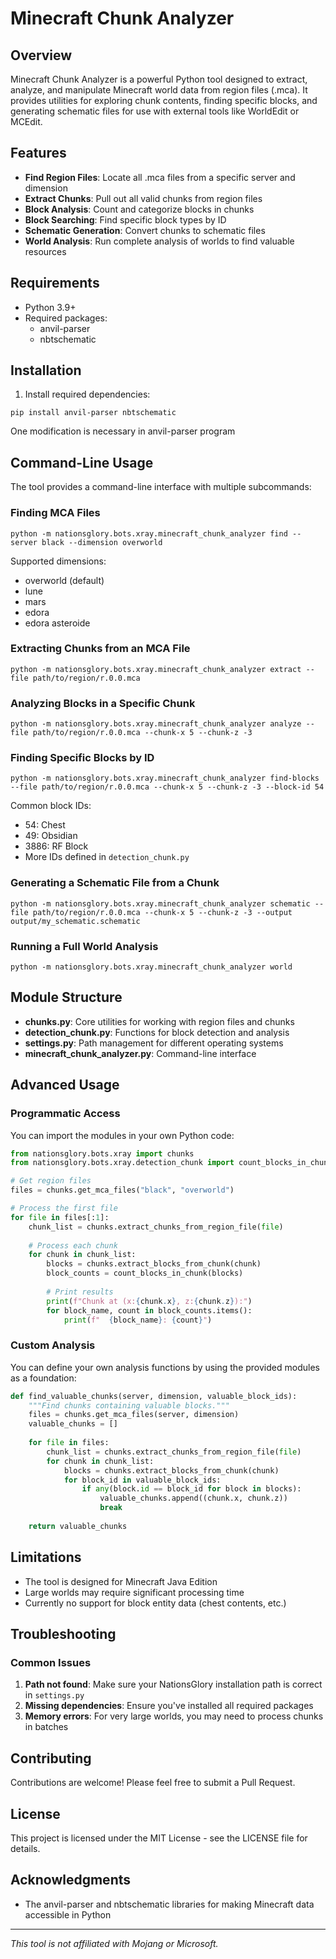 # Minecraft Chunk Analyzer

## Overview

Minecraft Chunk Analyzer is a powerful Python tool designed to extract, analyze, and manipulate Minecraft world data from region files (.mca). It provides utilities for exploring chunk contents, finding specific blocks, and generating schematic files for use with external tools like WorldEdit or MCEdit.

## Features

- **Find Region Files**: Locate all .mca files from a specific server and dimension
- **Extract Chunks**: Pull out all valid chunks from region files
- **Block Analysis**: Count and categorize blocks in chunks
- **Block Searching**: Find specific block types by ID
- **Schematic Generation**: Convert chunks to schematic files
- **World Analysis**: Run complete analysis of worlds to find valuable resources

## Requirements

- Python 3.9+
- Required packages:
  - anvil-parser
  - nbtschematic


## Installation

1. Install required dependencies:
```shell script
pip install anvil-parser nbtschematic
```

One modification is necessary in anvil-parser program



## Command-Line Usage

The tool provides a command-line interface with multiple subcommands:

### Finding MCA Files

```shell script
python -m nationsglory.bots.xray.minecraft_chunk_analyzer find --server black --dimension overworld
```


Supported dimensions:
- overworld (default)
- lune
- mars
- edora
- edora asteroide

### Extracting Chunks from an MCA File

```shell script
python -m nationsglory.bots.xray.minecraft_chunk_analyzer extract --file path/to/region/r.0.0.mca
```


### Analyzing Blocks in a Specific Chunk

```shell script
python -m nationsglory.bots.xray.minecraft_chunk_analyzer analyze --file path/to/region/r.0.0.mca --chunk-x 5 --chunk-z -3
```


### Finding Specific Blocks by ID

```shell script
python -m nationsglory.bots.xray.minecraft_chunk_analyzer find-blocks --file path/to/region/r.0.0.mca --chunk-x 5 --chunk-z -3 --block-id 54
```


Common block IDs:
- 54: Chest
- 49: Obsidian
- 3886: RF Block
- More IDs defined in `detection_chunk.py`

### Generating a Schematic File from a Chunk

```shell script
python -m nationsglory.bots.xray.minecraft_chunk_analyzer schematic --file path/to/region/r.0.0.mca --chunk-x 5 --chunk-z -3 --output output/my_schematic.schematic
```


### Running a Full World Analysis

```shell script
python -m nationsglory.bots.xray.minecraft_chunk_analyzer world
```


## Module Structure

- **chunks.py**: Core utilities for working with region files and chunks
- **detection_chunk.py**: Functions for block detection and analysis
- **settings.py**: Path management for different operating systems
- **minecraft_chunk_analyzer.py**: Command-line interface

## Advanced Usage

### Programmatic Access

You can import the modules in your own Python code:

```python
from nationsglory.bots.xray import chunks
from nationsglory.bots.xray.detection_chunk import count_blocks_in_chunk

# Get region files
files = chunks.get_mca_files("black", "overworld")

# Process the first file
for file in files[:1]:
    chunk_list = chunks.extract_chunks_from_region_file(file)
    
    # Process each chunk
    for chunk in chunk_list:
        blocks = chunks.extract_blocks_from_chunk(chunk)
        block_counts = count_blocks_in_chunk(blocks)
        
        # Print results
        print(f"Chunk at (x:{chunk.x}, z:{chunk.z}):")
        for block_name, count in block_counts.items():
            print(f"  {block_name}: {count}")
```


### Custom Analysis

You can define your own analysis functions by using the provided modules as a foundation:

```python
def find_valuable_chunks(server, dimension, valuable_block_ids):
    """Find chunks containing valuable blocks."""
    files = chunks.get_mca_files(server, dimension)
    valuable_chunks = []
    
    for file in files:
        chunk_list = chunks.extract_chunks_from_region_file(file)
        for chunk in chunk_list:
            blocks = chunks.extract_blocks_from_chunk(chunk)
            for block_id in valuable_block_ids:
                if any(block.id == block_id for block in blocks):
                    valuable_chunks.append((chunk.x, chunk.z))
                    break
                    
    return valuable_chunks
```


## Limitations

- The tool is designed for Minecraft Java Edition
- Large worlds may require significant processing time
- Currently no support for block entity data (chest contents, etc.)

## Troubleshooting

### Common Issues

1. **Path not found**: Make sure your NationsGlory installation path is correct in `settings.py`
2. **Missing dependencies**: Ensure you've installed all required packages
3. **Memory errors**: For very large worlds, you may need to process chunks in batches

## Contributing

Contributions are welcome! Please feel free to submit a Pull Request.

## License

This project is licensed under the MIT License - see the LICENSE file for details.

## Acknowledgments

- The anvil-parser and nbtschematic libraries for making Minecraft data accessible in Python

---

*This tool is not affiliated with Mojang or Microsoft.*
